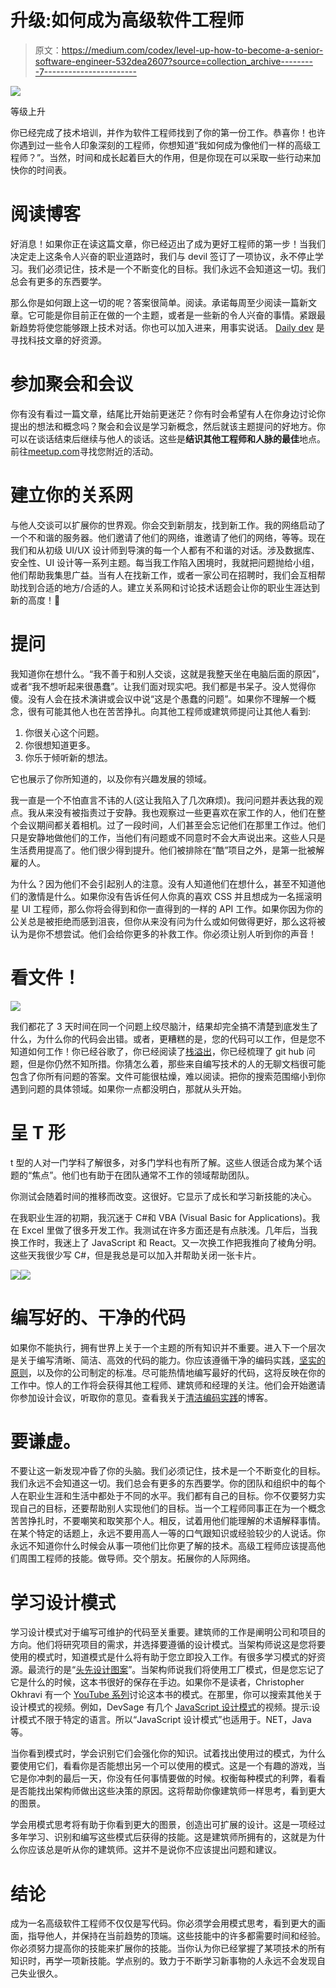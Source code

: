 # 升级:如何成为高级软件工程师

> 原文：<https://medium.com/codex/level-up-how-to-become-a-senior-software-engineer-532dea2607?source=collection_archive---------7----------------------->

![](img/448336119824900a74edf29aee07d47c.png)

等级上升

你已经完成了技术培训，并作为软件工程师找到了你的第一份工作。恭喜你！也许你遇到过一些令人印象深刻的工程师，你想知道“我如何成为像他们一样的高级工程师？”。当然，时间和成长起着巨大的作用，但是你现在可以采取一些行动来加快你的时间表。

# 阅读博客

好消息！如果你正在读这篇文章，你已经迈出了成为更好工程师的第一步！当我们决定走上这条令人兴奋的职业道路时，我们与 devil 签订了一项协议，永不停止学习。我们必须记住，技术是一个不断变化的目标。我们永远不会知道这一切。我们总会有更多的东西要学。

那么你是如何跟上这一切的呢？答案很简单。阅读。承诺每周至少阅读一篇新文章。它可能是你目前正在做的一个主题，或者是一些新的令人兴奋的事情。紧跟最新趋势将使您能够跟上技术对话。你也可以加入进来，用事实说话。 [Daily dev](https://daily.dev/) 是寻找科技文章的好资源。

# 参加聚会和会议

你有没有看过一篇文章，结尾比开始前更迷茫？你有时会希望有人在你身边讨论你提出的想法和概念吗？聚会和会议是学习新概念，然后就该主题提问的好地方。你可以在谈话结束后继续与他人的谈话。这些是**结识其他工程师和人脉的最佳**地点。前往[meetup.com](https://www.meetup.com/find/events/)寻找您附近的活动。

# 建立你的关系网

与他人交谈可以扩展你的世界观。你会交到新朋友，找到新工作。我的网络启动了一个不和谐的服务器。他们邀请了他们的网络，谁邀请了他们的网络，等等。现在我们和从初级 UI/UX 设计师到导演的每一个人都有不和谐的对话。涉及数据库、安全性、UI 设计等一系列主题。每当我工作陷入困境时，我就把问题抛给小组，他们帮助我集思广益。当有人在找新工作，或者一家公司在招聘时，我们会互相帮助找到合适的地方/合适的人。建立关系网和讨论技术话题会让你的职业生涯达到新的高度！🚀

# 提问

我知道你在想什么。“我不善于和别人交谈，这就是我整天坐在电脑后面的原因”，或者“我不想听起来很愚蠢”。让我们面对现实吧。我们都是书呆子。没人觉得你傻。没有人会在技术演讲或会议中说“这是个愚蠢的问题”。如果你不理解一个概念，很有可能其他人也在苦苦挣扎。向其他工程师或建筑师提问让其他人看到:

1.  你很关心这个问题。
2.  你很想知道更多。
3.  你乐于倾听新的想法。

它也展示了你所知道的，以及你有兴趣发展的领域。

我一直是一个不怕直言不讳的人(这让我陷入了几次麻烦)。我问问题并表达我的观点。我从来没有被指责过于安静。我也观察过一些更喜欢在家工作的人，他们在整个会议期间都关着相机。过了一段时间，人们甚至会忘记他们在那里工作过。他们只是安静地做他们的工作，当他们有问题或不同意时不会大声说出来。这些人只是生活费用提高了。他们很少得到提升。他们被排除在“酷”项目之外，是第一批被解雇的人。

为什么？因为他们不会引起别人的注意。没有人知道他们在想什么，甚至不知道他们的激情是什么。如果你没有告诉任何人你真的喜欢 CSS 并且想成为一名摇滚明星 UI 工程师，那么你将会得到和你一直得到的一样的 API 工作。如果你因为你的公关总是被拒绝而感到沮丧，但你从来没有问为什么或如何做得更好，那么这将被认为是你不想尝试。他们会给你更多的补救工作。你必须让别人听到你的声音！

# 看文件！

![](img/1b7e2bb18326ae742b636282d8dcc62a.png)

我们都花了 3 天时间在同一个问题上绞尽脑汁，结果却完全搞不清楚到底发生了什么，为什么你的代码会出错。或者，更糟糕的是，您的代码可以工作，但是您不知道如何工作！你已经谷歌了，你已经阅读了[栈溢出](https://stackoverflow.com/)，你已经梳理了 git hub 问题，但是你仍然不知所措。你猜怎么着，那些来自编写技术的人的无聊文档很可能包含了你所有问题的答案。文件可能很枯燥，难以阅读。把你的搜索范围缩小到你遇到问题的具体领域。如果你一点都没明白，那就从头开始。

# 呈 T 形

t 型的人对一门学科了解很多，对多门学科也有所了解。这些人很适合成为某个话题的“焦点”。他们也有助于在团队通常不工作的领域帮助团队。

你测试会随着时间的推移而改变。这很好。它显示了成长和学习新技能的决心。

在我职业生涯的初期，我沉迷于 C#和 VBA (Visual Basic for Applications)。我在 Excel 里做了很多开发工作。我测试在许多方面还是有点肤浅。几年后，当我换工作时，我迷上了 JavaScript 和 React。又一次换工作把我推向了棱角分明。这些天我很少写 C#，但是我总是可以加入并帮助关闭一张卡片。

![](img/1e9a0e9d61e1089989a1f6d2a9ca1595.png)![](img/0ff2fd0c2c80656ba48b56826b61e6cd.png)

# 编写好的、干净的代码

如果你不能执行，拥有世界上关于一个主题的所有知识并不重要。进入下一个层次是关于编写清晰、简洁、高效的代码的能力。你应该遵循干净的编码实践，[坚实的原则](https://en.wikipedia.org/wiki/SOLID)，以及你的公司制定的标准。尽可能热情地编写最好的代码，这将反映在你的工作中。惊人的工作将会获得其他工程师、建筑师和经理的关注。他们会开始邀请你参加设计会议，听取你的意见。查看我关于[清洁编码实践](https://lauraslocum.medium.com/clean-coding-practices-4ab1e8a5cb0e)的博客。

# 要谦虚。

不要让这一新发现冲昏了你的头脑。我们必须记住，技术是一个不断变化的目标。我们永远不会知道这一切。我们总会有更多的东西要学。你的团队和组织中的每个人在职业生涯和生活中都处于不同的水平。我们都有自己的目标。你不仅要努力实现自己的目标，还要帮助别人实现他们的目标。当一个工程师同事正在为一个概念苦苦挣扎时，不要嘲笑和取笑那个人。相反，试着用他们能理解的术语解释事情。在某个特定的话题上，永远不要用高人一等的口气跟知识或经验较少的人说话。你永远不知道你什么时候会从事一项他们比你更了解的技术。高级工程师应该提高他们周围工程师的技能。做导师。交个朋友。拓展你的人际网络。

# 学习设计模式

学习设计模式对于编写可维护的代码至关重要。建筑师的工作是阐明公司和项目的方向。他们将研究项目的需求，并选择要遵循的设计模式。当架构师说这是您将要使用的模式时，知道模式是什么将有助于您立即投入工作。有很多学习模式的好资源。最流行的是“[头先设计图案](https://www.oreilly.com/library/view/head-first-design/0596007124/)”。当架构师说我们将使用工厂模式，但是您忘记了它是什么的时候，这本书很好的保存在手边。如果你不是读者，Christopher Okhravi 有一个 [YouTube 系列](https://www.youtube.com/watch?v=v9ejT8FO-7I&list=PLrhzvIcii6GNjpARdnO4ueTUAVR9eMBpc)讨论这本书的模式。在那里，你可以搜索其他关于设计模式的视频。例如，DevSage 有几个 [JavaScript 设计模式](https://www.youtube.com/channel/UCV4AXpDSxschk8I0sCl8JXw)的视频。提示:设计模式不限于特定的语言。所以“JavaScript 设计模式”也适用于。NET，Java 等。

当你看到模式时，学会识别它们会强化你的知识。试着找出使用过的模式，为什么要使用它们，看看你是否能想出另一个可以使用的模式。这是一个有趣的游戏，当它是你冲刺的最后一天，你没有任何事情要做的时候。权衡每种模式的利弊，看看是否能找出架构师做出这些决策的原因。这将帮助你像建筑师一样思考，看到更大的图景。

学会用模式思考将有助于你看到更大的图景，创造出可扩展的设计。这是一项经过多年学习、识别和编写这些模式后获得的技能。这是建筑师所拥有的，这就是为什么你应该总是听从你的建筑师。这并不是说你不应该提出问题和建议。

# 结论

成为一名高级软件工程师不仅仅是写代码。你必须学会用模式思考，看到更大的画面，指导他人，并保持在当前趋势的顶端。这些技能中的许多都需要时间和经验。你必须努力提高你的技能来扩展你的技能。当你认为你已经掌握了某项技术的所有知识时，再学一项新技能。学点别的。致力于不断学习新事物的人永远不会发现自己失业很久。